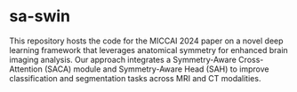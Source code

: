 # sa-swin
This repository hosts the code for the MICCAI 2024 paper on a novel deep learning framework that leverages anatomical symmetry for enhanced brain imaging analysis. Our approach integrates a Symmetry-Aware Cross-Attention (SACA) module and Symmetry-Aware Head (SAH) to improve classification and segmentation tasks across MRI and CT modalities.
